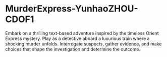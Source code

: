 # MurderExpress-YunhaoZHOU-CDOF1
Embark on a thrilling text-based adventure inspired by the timeless Orient Express mystery. Play as a detective aboard a luxurious train where a shocking murder unfolds. Interrogate suspects, gather evidence, and make choices that shape the investigation and determine the outcome.
